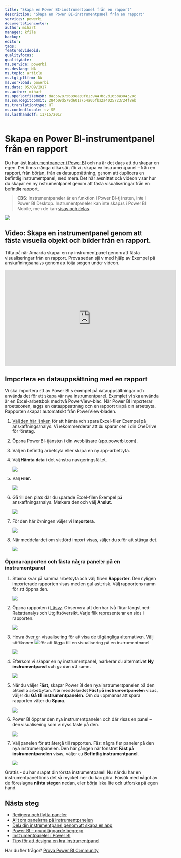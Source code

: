 ```yaml
---
title: "Skapa en Power BI-instrumentpanel från en rapport"
description: "Skapa en Power BI-instrumentpanel från en rapport"
services: powerbi
documentationcenter: 
author: mihart
manager: kfile
backup: 
editor: 
tags: 
featuredvideoid: 
qualityfocus: 
qualitydate: 
ms.service: powerbi
ms.devlang: NA
ms.topic: article
ms.tgt_pltfrm: NA
ms.workload: powerbi
ms.date: 05/09/2017
ms.author: mihart
ms.openlocfilehash: dac5628756898a20fe139447bc2d165ba804320c
ms.sourcegitcommit: 284b09d579d601e754a05fba2a4025723724f8eb
ms.translationtype: HT
ms.contentlocale: sv-SE
ms.lasthandoff: 11/15/2017
---
```

# <a name="create-a-power-bi-dashboard-from-a-report"></a>Skapa en Power BI-instrumentpanel från en rapport
Du har läst [Instrumentpaneler i Power BI](service-dashboards.md) och nu är det dags att du skapar en egen. Det finns många olika sätt för att skapa en instrumentpanel – från en rapport, från början, från en datauppsättning, genom att duplicera en befintlig instrumentpanel, med mera.  Det här avsnittet och videon visar hur du skapar en ny instrumentpanel genom att fästa visualiseringar från en befintlig rapport.

> **OBS**: Instrumentpaneler är en funktion i Power BI-tjänsten, inte i Power BI Desktop. Instrumentpaneler kan inte skapas i Power BI Mobile, men de kan [visas och delas](mobile-apps-view-dashboard.md).
> 
> 

![](media/service-dashboard-create/power-bi-completed-dashboard-small.png)

## <a name="video-create-a-dashboard-by-pinning-visuals-and-images-from-a-report"></a>Video: Skapa en instrumentpanel genom att fästa visuella objekt och bilder från en rapport.
Titta på när Amanda skapar en ny instrumentpanel genom att fästa visualiseringar från en rapport. Prova sedan själv med hjälp av Exempel på anskaffningsanalys genom att följa stegen under videon.

<iframe width="560" height="315" src="https://www.youtube.com/embed/lJKgWnvl6bQ" frameborder="0" allowfullscreen></iframe>

## <a name="import-a-dataset-with-a-report"></a>Importera en datauppsättning med en rapport
Vi ska importera ett av Power BI:s exempel på datauppsättningar och använda det för att skapa vår nya instrumentpanel. Exemplet vi ska använda är en Excel-arbetsbok med två PowerView-blad. När Power BI importerar arbetsboken, läggs en datauppsättning och en rapport till på din arbetsyta.  Rapporten skapas automatiskt från PowerView-bladen.

1. [Välj den här länken](http://go.microsoft.com/fwlink/?LinkId=529784) för att hämta och spara Excel-filen Exempel på anskaffningsanalys. Vi rekommenderar att du sparar den i din OneDrive för företag.
2. Öppna Power BI-tjänsten i din webbläsare (app.powerbi.com).
3. Välj en befintlig arbetsyta eller skapa en ny app-arbetsyta.
4. Välj **Hämta data** i det vänstra navigeringsfältet.
   
    ![](media/service-dashboard-create/power-bi-get-data3.png)
5. Välj **Filer**.
   
   ![](media/service-dashboard-create/power-bi-select-files.png)
6. Gå till den plats där du sparade Excel-filen Exempel på anskaffningsanalys. Markera den och välj **Anslut**.
   
   ![](media/service-dashboard-create/power-bi-connectnew.png)
7. För den här övningen väljer vi **Importera**.
   
    ![](media/service-dashboard-create/power-bi-import.png)
8. När meddelandet om slutförd import visas, väljer du **x** för att stänga det.
   
   ![](media/service-dashboard-create/power-bi-view-datasetnew.png)

### <a name="open-the-report-and-pin-some-tiles-to-a-dashboard"></a>Öppna rapporten och fästa några paneler på en instrumentpanel
1. Stanna kvar på samma arbetsyta och välj fliken **Rapporter**. Den nyligen importerade rapporten visas med en gul asterisk. Välj rapportens namn för att öppna den.
   
    ![](media/service-dashboard-create/power-bi-reports.png)
2. Öppna rapporten i [Läsvy](service-interact-with-a-report-in-reading-view.md). Observera att den har två flikar längst ned: Rabattanalys och Utgiftsöversikt. Varje flik representerar en sida i rapporten.
   
    ![](media/service-dashboard-create/power-bi-reading-view.png)
3. Hovra över en visualisering för att visa de tillgängliga alternativen. Välj stiftikonen ![](media/service-dashboard-create/power-bi-pin-icon.png) för att lägga till en visualisering på en instrumentpanel.
   
    ![](media/service-dashboard-create/power-bi-hover.png)
4. Eftersom vi skapar en ny instrumentpanel, markerar du alternativet **Ny instrumentpanel** och ge den ett namn. 
   
   ![](media/service-dashboard-create/power-bi-pin-tile.png)
5. När du väljer **Fäst**, skapar Power BI den nya instrumentpanelen på den aktuella arbetsytan. När meddelandet **Fäst på instrumentpanelen** visas, väljer du **Gå till instrumentpanelen**. Om du uppmanas att spara rapporten väljer du **Spara**.
   
     ![](media/service-dashboard-create/power-bi-pin-success.png)
6. Power BI öppnar den nya instrumentpanelen och där visas en panel – den visualisering som vi nyss fäste på den. 
   
   ![](media/service-dashboard-create/power-bi-pinned.png)
7. Välj panelen för att återgå till rapporten. Fäst några fler paneler på den nya instrumentpanelen. Den här gången när fönstret **Fäst på instrumentpanelen** visas, väljer du **Befintlig instrumentpanel**.  
   
   ![](media/service-dashboard-create/power-bi-existing-dashboard.png)

Grattis – du har skapat din första instrumentpanel! Nu när du har en instrumentpanel finns det så mycket mer du kan göra.  Försök med något av de föreslagna **nästa stegen** nedan, eller börja leka lite och utforska på egen hand.   

## <a name="next-steps"></a>Nästa steg
* [Redigera och flytta paneler](service-dashboard-edit-tile.md)
* [Allt om panelerna på instrumentpanelen](service-dashboard-tiles.md)
* [Dela din instrumentpanel genom att skapa en app](service-create-distribute-apps.md)
* [Power BI – grundläggande begrepp](service-basic-concepts.md)
* [Instrumentpaneler i Power BI](service-dashboards.md)
* [Tips för att designa en bra instrumentpanel](service-dashboards-design-tips.md)

Har du fler frågor? [Prova Power BI Community](http://community.powerbi.com/)

